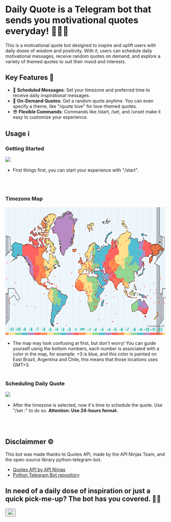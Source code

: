 # Daily Quote is a Telegram bot that sends you motivational quotes everyday! 🤖🚀🍀

This is a motivational quote bot designed to inspire and uplift users with daily doses of wisdom and positivity. With it, users can schedule daily motivational messages, receive random quotes on demand, and explore a variety of themed quotes to suit their mood and interests.


## Key Features 👀

- 📅 **Scheduled Messages**: Set your timezone and preferred time to receive daily inspirational messages.
- 💬 **On-Demand Quotes**: Get a random quote anytime. You can even specify a theme, like "/quote love" for love-themed quotes.
- 😎 **Flexible Commands**: Commands like /start, /set, and /unset make it easy to customize your experience.

## Usage ℹ️
### Getting Started

<div>
  <img src="https://images2.imgbox.com/4b/17/mNABLFit_o.png" style="height: 400px">

  - First things first, you can start your experience with "/start".
</div>
<br><br>

### Timezone Map

<img src="images/GMT_map.png" style="height:400px">

- The map may look confusing at first, but don't worry! You can guide yourself using the bottom numbers, each number is associated with a color in the map, for example: +3 is blue, and this color is painted on East Brazil, Argentina and Chile, this means that those locations uses GMT+3.
<br><br>


### Scheduling Daily Quote

<div>
  <img src="https://images2.imgbox.com/17/86/ioCeVu2S_o.png" style="height: 300px">
  
  - After the timezone is selected, now it's time to schedule the quote. Use "/set <hour>:<min>" to do so. <b>Attention: Use 24-hours format.</b>
</div>
<br><br>

## Disclaimmer ©️
This bot was made thanks to Quotes API, made by the API Ninjas Team, and the open-source library python-telegram-bot.
- [Quotes API by API Ninjas](https://api-ninjas.com/api/quotes)
- [Python Telegram Bot repository](https://github.com/python-telegram-bot/python-telegram-bot)

## In need of a daily dose of inspiration or just a quick pick-me-up? The bot has you covered. 💪🏼
  
<a href="https://t.me/Moti_quote_bot"> 
  <button> <img src="https://images2.imgbox.com/b6/71/CcFVpq34_o.jpg" style="height: 200px;"> </button>
</a>

